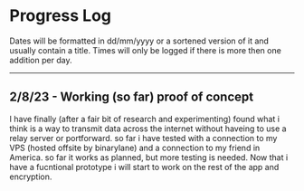 # Progress Log
Dates will be formatted in dd/mm/yyyy or a sortened version of it and usually contain a title. Times will only be logged if there is more then one addition per day.<hr>

## 2/8/23 - Working (so far) proof of concept
I have finally (after a fair bit of research and experimenting) found what i think is a way to transmit data across the internet without haveing to use a relay server or portforward. 
so far i have tested with a connection to my VPS (hosted offsite by binarylane) and a connection to my friend in America. so far it works as planned, but more testing is needed.
Now that i have a fucntional prototype i will start to work on the rest of the app and encryption.
